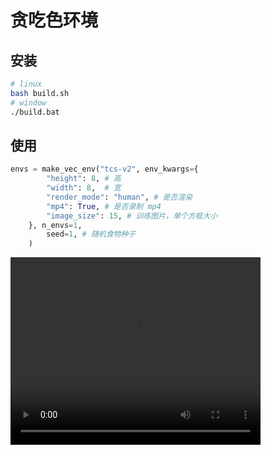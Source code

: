 # 贪吃色环境

## 安装

```bash
# linux
bash build.sh
# window
./build.bat
```

## 使用
```python
envs = make_vec_env("tcs-v2", env_kwargs={
        "height": 8, # 高
        "width": 8,  # 宽
        "render_mode": "human", # 是否渲染
        "mp4": True, # 是否录制 mp4
        "image_size": 15, # 训练图片，单个方框大小
    }, n_envs=1,
        seed=1, # 随机食物种子
    )
```

<video controls width="400" height="300">
  <source src="./demo.mp4" type="video/mp4">
  <p>Your browser does not support the video tag.</p>
</video>
